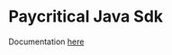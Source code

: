 # Paycritical Java Sdk 
Documentation [here](https://sandbox.ticket.pt/pt-PT/Developers/JavaDocumentationVersions)